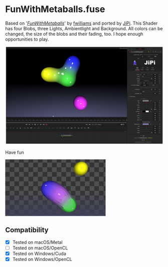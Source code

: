FunWithMetaballs.fuse
================

Based on '_[FunWithMetaballs](https://www.shadertoy.com/view/MlyXWV)_' by [fwilliams](https://www.shadertoy.com/user/fwilliams) and ported by [JiPi](../../Site/Profiles/JiPi.md). This Shader has four Blobs, three Lights, Ambientlight and Background. All colors can be changed, the size of the blobs and their fading, too. I hope enough opportunities to play.

[![FunWithMetaballs](FunWithMetaballs.png)](FunWithMetaballs.fuse)


Have fun

[![FunWithMetaballs](FunWithMetaballs.gif)](FunWithMetaballs.fuse)

## Compatibility
- [x] Tested on macOS/Metal
- [ ] Tested on macOS/OpenCL
- [x] Tested on Windows/Cuda
- [x] Tested on Windows/OpenCL